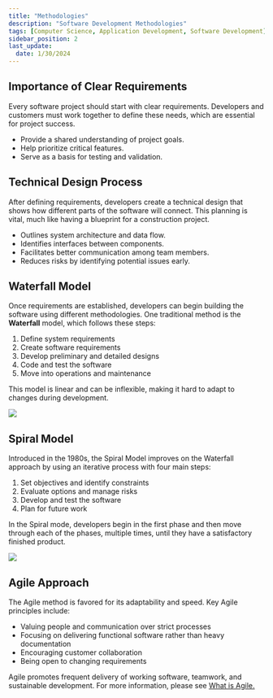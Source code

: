 ```yaml
---
title: "Methodologies"
description: "Software Development Methodologies"
tags: [Computer Science, Application Development, Software Development]
sidebar_position: 2
last_update:
  date: 1/30/2024
---
```


## Importance of Clear Requirements

Every software project should start with clear requirements. Developers and customers must work together to define these needs, which are essential for project success.

- Provide a shared understanding of project goals.
- Help prioritize critical features.
- Serve as a basis for testing and validation.

## Technical Design Process

After defining requirements, developers create a technical design that shows how different parts of the software will connect. This planning is vital, much like having a blueprint for a construction project.

- Outlines system architecture and data flow.
- Identifies interfaces between components.
- Facilitates better communication among team members.
- Reduces risks by identifying potential issues early.

## Waterfall Model

Once requirements are established, developers can begin building the software using different methodologies. One traditional method is the **Waterfall** model, which follows these steps:

1. Define system requirements
2. Create software requirements
3. Develop preliminary and detailed designs
4. Code and test the software
5. Move into operations and maintenance

This model is linear and can be inflexible, making it hard to adapt to changes during development.

![](/img/docs/software-dev-methodologies-waterfall-method.png)


## Spiral Model

Introduced in the 1980s, the Spiral Model improves on the Waterfall approach by using an iterative process with four main steps:

1. Set objectives and identify constraints
2. Evaluate options and manage risks
3. Develop and test the software
4. Plan for future work

In the Spiral mode, developers begin in the first phase and then move through each of the phases, multiple times, until they have a satisfactory finished product.

![](/img/docs/software-development-methodologies-spiral-method.png)


## Agile Approach

The Agile method is favored for its adaptability and speed. Key Agile principles include:

- Valuing people and communication over strict processes
- Focusing on delivering functional software rather than heavy documentation
- Encouraging customer collaboration
- Being open to changing requirements

Agile promotes frequent delivery of working software, teamwork, and sustainable development. For more information, please see [What is Agile.](/docs/099-Project-Management/001-Agile.md)